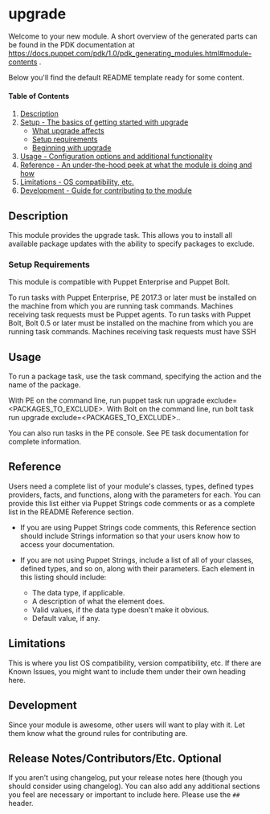 
# upgrade

Welcome to your new module. A short overview of the generated parts can be found in the PDK documentation at https://docs.puppet.com/pdk/1.0/pdk_generating_modules.html#module-contents .

Below you'll find the default README template ready for some content.

#### Table of Contents

1. [Description](#description)
2. [Setup - The basics of getting started with upgrade](#setup)
    * [What upgrade affects](#what-upgrade-affects)
    * [Setup requirements](#setup-requirements)
    * [Beginning with upgrade](#beginning-with-upgrade)
3. [Usage - Configuration options and additional functionality](#usage)
4. [Reference - An under-the-hood peek at what the module is doing and how](#reference)
5. [Limitations - OS compatibility, etc.](#limitations)
6. [Development - Guide for contributing to the module](#development)

## Description

This module provides the upgrade task.  This allows you to install all available package updates with the ability to specify packages to exclude.

### Setup Requirements

This module is compatible with Puppet Enterprise and Puppet Bolt.

To run tasks with Puppet Enterprise, PE 2017.3 or later must be installed on the machine from which you are running task commands. Machines receiving task requests must be Puppet agents.
To run tasks with Puppet Bolt, Bolt 0.5 or later must be installed on the machine from which you are running task commands. Machines receiving task requests must have SSH

## Usage

To run a package task, use the task command, specifying the action and the name of the package.

With PE on the command line, run puppet task run upgrade exclude=<PACKAGES_TO_EXCLUDE>.
With Bolt on the command line, run bolt task run upgrade exclude=<PACKAGES_TO_EXCLUDE>..

You can also run tasks in the PE console. See PE task documentation for complete information.

## Reference

Users need a complete list of your module's classes, types, defined types providers, facts, and functions, along with the parameters for each. You can provide this list either via Puppet Strings code comments or as a complete list in the README Reference section.

* If you are using Puppet Strings code comments, this Reference section should include Strings information so that your users know how to access your documentation.

* If you are not using Puppet Strings, include a list of all of your classes, defined types, and so on, along with their parameters. Each element in this listing should include:

  * The data type, if applicable.
  * A description of what the element does.
  * Valid values, if the data type doesn't make it obvious.
  * Default value, if any.

## Limitations

This is where you list OS compatibility, version compatibility, etc. If there are Known Issues, you might want to include them under their own heading here.

## Development

Since your module is awesome, other users will want to play with it. Let them know what the ground rules for contributing are.

## Release Notes/Contributors/Etc. **Optional**

If you aren't using changelog, put your release notes here (though you should consider using changelog). You can also add any additional sections you feel are necessary or important to include here. Please use the `## ` header.
